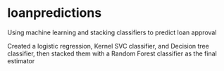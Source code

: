 # loanpredictions
Using machine learning and stacking classifiers to predict loan approval


Created a logistic regression, Kernel SVC classifier, and Decision tree classifier, then stacked them with a Random Forest classifier as the final estimator
